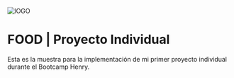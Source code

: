 ![lOGO](https://i.ibb.co/VTD2d18/Logo-Azul-Claro.png)

# **FOOD** | Proyecto Individual

Esta es la muestra para la implementación de mi primer proyecto individual durante el Bootcamp Henry.